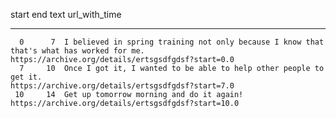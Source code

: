   start    end  text                                                                                       url_with_time
-------  -----  -----------------------------------------------------------------------------------------  ---------------------------------------------------
      0      7  I believed in spring training not only because I know that that's what has worked for me.  https://archive.org/details/ertsgsdfgdsf?start=0.0
      7     10  Once I got it, I wanted to be able to help other people to get it.                         https://archive.org/details/ertsgsdfgdsf?start=7.0
     10     14  Get up tomorrow morning and do it again!                                                   https://archive.org/details/ertsgsdfgdsf?start=10.0